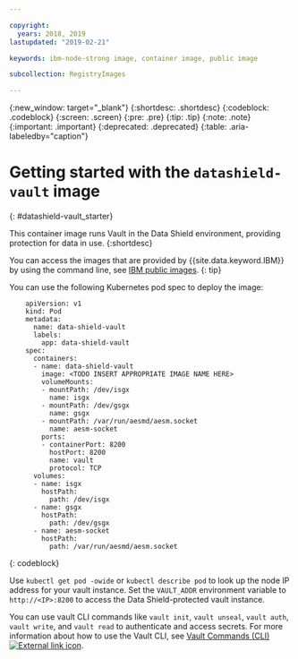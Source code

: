 ```yaml
---

copyright:
  years: 2018, 2019
lastupdated: "2019-02-21"

keywords: ibm-node-strong image, container image, public image

subcollection: RegistryImages

---
```


{:new_window: target="_blank"}
{:shortdesc: .shortdesc}
{:codeblock: .codeblock}
{:screen: .screen}
{:pre: .pre}
{:tip: .tip}
{:note: .note}
{:important: .important}
{:deprecated: .deprecated}
{:table: .aria-labeledby="caption"}

# Getting started with the `datashield-vault` image
{: #datashield-vault_starter}

This container image runs Vault in the Data Shield environment, providing protection for data in use.
{:shortdesc}

You can access the images that are provided by {{site.data.keyword.IBM}} by using the command line, see [IBM public images](/docs/services/Registry?topic=registry-public_images#public_images).
{: tip}

You can use the following Kubernetes pod spec to deploy the image:

```
    apiVersion: v1
    kind: Pod
    metadata:
      name: data-shield-vault
      labels:
        app: data-shield-vault
    spec:
      containers:
      - name: data-shield-vault
        image: <TODO INSERT APPROPRIATE IMAGE NAME HERE>
        volumeMounts:
        - mountPath: /dev/isgx
          name: isgx
        - mountPath: /dev/gsgx
          name: gsgx
        - mountPath: /var/run/aesmd/aesm.socket
          name: aesm-socket
        ports:
        - containerPort: 8200
          hostPort: 8200
          name: vault
          protocol: TCP
      volumes:
      - name: isgx
        hostPath:
          path: /dev/isgx
      - name: gsgx
        hostPath:
          path: /dev/gsgx
      - name: aesm-socket
        hostPath:
          path: /var/run/aesmd/aesm.socket
```
{: codeblock}

Use `kubectl get pod -owide` or `kubectl describe pod` to look up the node IP address for your vault instance. Set the `VAULT_ADDR` environment variable to `http://<IP>:8200` to access the Data Shield-protected vault instance.

You can use vault CLI commands like `vault init`, `vault unseal`, `vault auth`, `vault write`, and `vault read` to authenticate and access secrets. For more information about how to use the Vault CLI, see [Vault Commands (CLI) ![External link icon](../../../icons/launch-glyph.svg "External link icon")](https://www.vaultproject.io/docs/commands/index.html).
